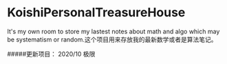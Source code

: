 # KoishiPersonalTreasureHouse
It's my own room to store my lastest notes about math and algo which may be systematism or random.这个项目用来存放我的最新数学或者是算法笔记。

#####更新项目：
2020/10 极限
